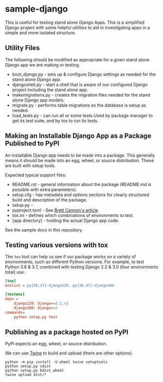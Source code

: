 # sample-django

This is useful for testing stand alone Django Apps.
This is a simplified Django project with some helpful utilities to aid in investigating
apps in a simple and more isolated structure.

## Utility Files

The following should be modified as appropriate for a given stand alone Django app we are making or testing.

* boot_django.py - sets up & configure Django settings as needed for the stand alone Django app.
* djangoshell.py - start a shell that is aware of our configured Django project including the stand alone app.
* makemigrations.py - creates the migration files needed for the stand alone Django app models.
* migrate.py - performs table migrations so the database is setup as needed.
* load_tests.py - can run all or some tests.Used by package manager to get its test suite, and by tox to run its tests.

## Making an Installable Django App as a Package Published to PyPI

An installable Django app needs to be made into a package.
This generally means it should be made into an egg, wheel, or source distribution.
These are built with setup tools.

Expected typical support files:

* README.rst - general information about the package (README.md is possible with extra parameters).
* setup.cfg - has metadata and options sections for clearly structured build and description of the package.
* setup.py -
* pyproject.toml - See [Brett Cannon's article](https://snarky.ca/what-the-heck-is-pyproject-toml/)
* tox.ini - defines which combinations of environments to test.
* [app directory] - holding the actual Django app code.

See the sample docs in this repository.

## Testing various versions with tox

The `tox` tool can help us see if our package works on a variety of environments, such as different Python versions.
For example, to test Python 3.6 & 3.7, combined with testing Django 2.2 & 3.0 (four environments total) use:

```tox.ini
[tox]
envlist = py{36,37}-django220, py{36,37}-django300

[testenv]
deps =
    django220: Django>=2.2,<3
    django300: Django>=3
commands=
    python setup.py test
```

## Publishing as a package hosted on PyPI

PyPI expects an egg, wheel, or source distribution.

We can use [Twine](https://twine.readthedocs.io/en/latest/) to build and upload (there are other options).

```Shell
python -m pip install -U wheel twine setuptools
python setup.py sdist
python setup.py bdist_wheel
twine upload dist/*
```
